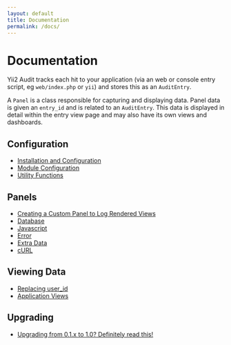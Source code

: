 ```yaml
---
layout: default
title: Documentation
permalink: /docs/
---
```


# Documentation

Yii2 Audit tracks each hit to your application (via an web or console entry script, eg `web/index.php` or `yii`) and stores this as an `AuditEntry`.

A `Panel` is a class responsible for capturing and displaying data.  Panel data is given an `entry_id` and is related to an `AuditEntry`.  This data is displayed in detail within the entry view page and may also have its own views and dashboards.

## Configuration

- [Installation and Configuration](installation/)
- [Module Configuration](module-configuration/)
- [Utility Functions](utility-functions/)

## Panels

- [Creating a Custom Panel to Log Rendered Views](custom-views-panel/)
- [Database](database-panel/)
- [Javascript](javascript-panel/)
- [Error](error-panel/)
- [Extra Data](extra-data-panel/)
- [cURL](curl-panel/)

## Viewing Data

- [Replacing user_id](replacing-user_id/)
- [Application Views](application-views/)

## Upgrading

- [Upgrading from 0.1.x to 1.0? Definitely read this!](upgrading-0.1-1.0/)
